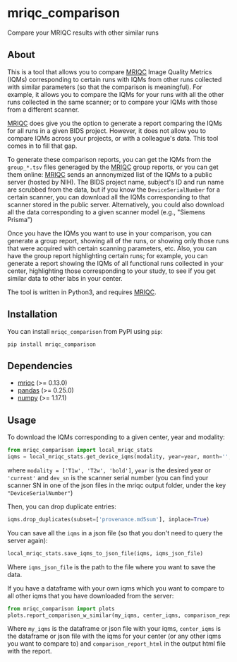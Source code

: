 # mriqc_comparison
Compare your MRIQC results with other similar runs

## About ##

This is a tool that allows you to compare [MRIQC](https://github.com/poldracklab/mriqc) Image Quality Metrics (IQMs) corresponding to certain runs with IQMs from other runs collected with similar parameters (so that the comparison is meaningful). For example, it allows you to compare the IQMs for your runs with all the other runs collected in the same scanner; or to compare your IQMs with those from a different scanner.

[MRIQC](https://github.com/poldracklab/mriqc) does give you the option to generate a report comparing the IQMs for all runs in a given BIDS project. However, it does not allow you to compare IQMs across your projects, or with a colleague's data. This tool comes in to fill that gap.

To generate these comparison reports, you can get the IQMs from the `group_*.tsv` files generaged by the [MRIQC](https://github.com/poldracklab/mriqc) group reports, or you can get them online: [MRIQC](https://github.com/poldracklab/mriqc) sends an annonymized list of the IQMs to a public server (hosted by NIH). The BIDS project name, subject's ID and run name are scrubbed from the data, but if you know the `DeviceSerialNumber` for a certain scanner, you can download all the IQMs corresponding to that scanner stored in the public server. Alternatively, you could also download all the data corresponding to a given scanner model (e.g., "Siemens Prisma")

Once you have the IQMs you want to use in your comparison, you can generate a group report, showing all of the runs, or showing only those runs that were acquired with certain scanning parameters, etc. Also, you can have the group report highlighting certain runs; for example, you can generate a report showing the IQMs of all functional runs collected in your center, highlighting those corresponding to your study, to see if you get similar data to other labs in your center.

The tool is written in Python3, and requires [MRIQC](https://github.com/poldracklab/mriqc).

## Installation ##

You can install `mriqc_comparison` from PyPI using `pip`:

```
pip install mriqc_comparison
```

## Dependencies ##

- [mriqc](https://github.com/poldracklab/mriqc) (>= 0.13.0)
- [pandas](https://pandas.pydata.org) (>= 0.25.0)
- [numpy](https://numpy.org) (>= 1.17.1)


## Usage ##

To download the IQMs corresponding to a given center, year and modality:

```python
from mriqc_comparison import local_mriqc_stats
iqms = local_mriqc_stats.get_device_iqms(modality, year=year, month='', device_serial_no=dev_sn)
```
where `modality = ['T1w', 'T2w', 'bold']`, `year` is the desired year or `'current'` and `dev_sn` is the scanner serial number (you can find your scanner SN in one of the json files in the mriqc output folder, under the key `"DeviceSerialNumber"`)

Then, you can drop duplicate entries:

```python
iqms.drop_duplicates(subset=['provenance.md5sum'], inplace=True)
```
You can save all the `iqms` in a json file (so that you don't need to query the server again):

```python
local_mriqc_stats.save_iqms_to_json_file(iqms, iqms_json_file)
```
Where `iqms_json_file` is the path to the file where you want to save the data.

If you have a dataframe with your own iqms which you want to compare to all other iqms that you have downloaded from the server:

```python
from mriqc_comparison import plots
plots.report_comparison_w_similar(my_iqms, center_iqms, comparison_report_html)
```
Where `my_iqms` is the dataframe or json file with your iqms, `center_iqms` is the dataframe or json file with the iqms for your center (or any other iqms you want to compare to) and `comparison_report_html` in the output html file with the report.

